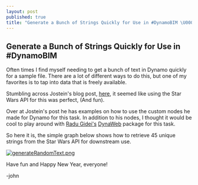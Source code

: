 ```yaml
---
layout: post
published: true
title: "Generate a Bunch of Strings Quickly for Use in #DynamoBIM \U0001F4DD"
---
```

## Generate a Bunch of Strings Quickly for Use in #DynamoBIM

Often times I find myself needing to get a bunch of text in Dynamo quickly for a sample file. There are a lot of different ways to do this, but one of my favorites is to tap into data that is freely available.

Stumbling across Jostein's blog post, [here](http://jbdynamo.blogspot.com/2016/06/star-wars-api-and-dynamo.html), it seemed like using the Star Wars API for this was perfect, (And fun).

Over at Jostein's post he has examples on how to use the custom nodes he made for Dynamo for this task. In addition to his nodes, I thought it would be cool to play around with [Radu Gidei's](https://github.com/radumg) [DynaWeb](https://github.com/radumg/DynaWeb) package for this task. 

So here it is, the simple graph below shows how to retrieve 45 unique strings from the Star Wars API for downstream use. 

[![generateRandomText.png]({{site.baseurl}}/img/generateRandomText.png)]({{site.baseurl}}/img/generateRandomText.png)

Have fun and Happy New Year, everyone!

-john
